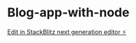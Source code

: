 # Blog-app-with-node

[Edit in StackBlitz next generation editor ⚡️](https://stackblitz.com/~/github.com/Mah-WebDev02/Blog-app-with-node)